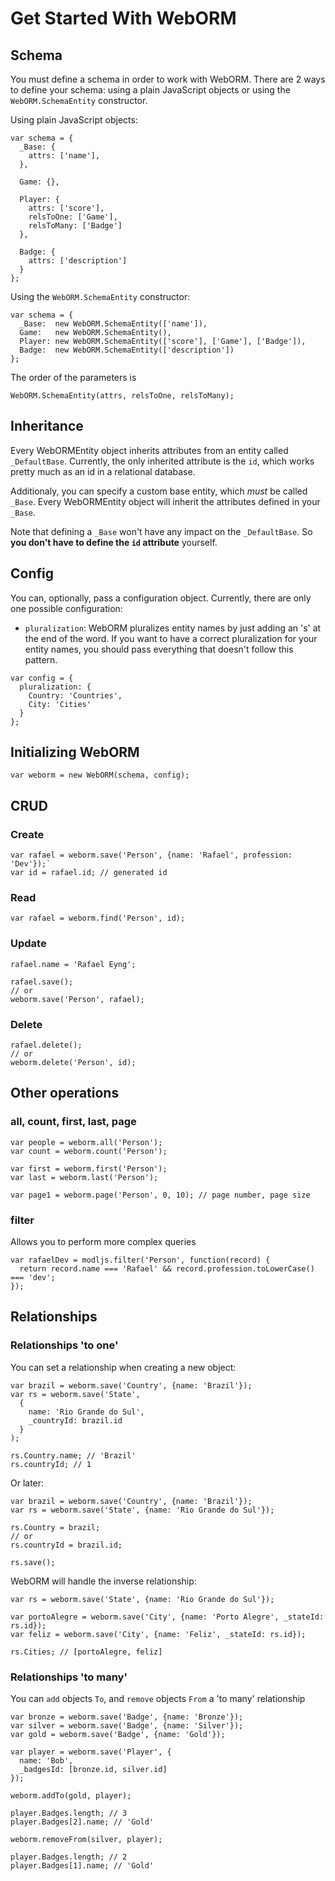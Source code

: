 # Get Started With WebORM

## Schema

You must define a schema in order to work with WebORM. There are 2 ways to define your schema: using a plain JavaScript objects or using the `WebORM.SchemaEntity` constructor.

Using plain JavaScript objects:

```
var schema = {
  _Base: {
    attrs: ['name'],
  },

  Game: {},

  Player: {
    attrs: ['score'],
    relsToOne: ['Game'],
    relsToMany: ['Badge']
  },

  Badge: {
    attrs: ['description']
  }
};
```

Using the `WebORM.SchemaEntity` constructor:


```
var schema = {
  _Base:  new WebORM.SchemaEntity(['name']),
  Game:   new WebORM.SchemaEntity(),
  Player: new WebORM.SchemaEntity(['score'], ['Game'], ['Badge']),
  Badge:  new WebORM.SchemaEntity(['description'])
};
```

The order of the parameters is
```
WebORM.SchemaEntity(attrs, relsToOne, relsToMany);
```


## Inheritance

Every WebORMEntity object inherits attributes from an entity called `_DefaultBase`. Currently, the only inherited attribute is the `id`, which works pretty much as an id in a relational database.

Additionaly, you can specify a custom base entity, which *must* be called `_Base`. Every WebORMEntity object will inherit the attributes defined in your `_Base`.

Note that defining a `_Base` won't have any impact on the `_DefaultBase`. So **you don't have to define the `id` attribute** yourself.


## Config

You can, optionally, pass a configuration object. Currently, there are only one possible configuration:

* `pluralization`: WebORM pluralizes entity names by just adding an 's' at the end of the word. If you want to have a correct pluralization for your entity names, you should pass everything that doesn't follow this pattern.

```
var config = {
  pluralization: {
    Country: 'Countries',
    City: 'Cities'
  }
};
```


## Initializing WebORM

```
var weborm = new WebORM(schema, config);
```


## CRUD

### Create

```
var rafael = weborm.save('Person', {name: 'Rafael', profession: 'Dev'});`
var id = rafael.id; // generated id
```

### Read

```
var rafael = weborm.find('Person', id);
```

### Update

```
rafael.name = 'Rafael Eyng';

rafael.save();
// or
weborm.save('Person', rafael);
```

### Delete

```
rafael.delete();
// or
weborm.delete('Person', id);
```

## Other operations

### all, count, first, last, page

```
var people = weborm.all('Person');
var count = weborm.count('Person');

var first = weborm.first('Person');
var last = weborm.last('Person');

var page1 = weborm.page('Person', 0, 10); // page number, page size
```

### filter

Allows you to perform more complex queries

```
var rafaelDev = modljs.filter('Person', function(record) {
  return record.name === 'Rafael' && record.profession.toLowerCase() === 'dev';
});
```


## Relationships

### Relationships 'to one'

You can set a relationship when creating a new object:

```
var brazil = weborm.save('Country', {name: 'Brazil'});
var rs = weborm.save('State',
  {
    name: 'Rio Grande do Sul',
    _countryId: brazil.id
  }
);

rs.Country.name; // 'Brazil'
rs.countryId; // 1
```

Or later:

```
var brazil = weborm.save('Country', {name: 'Brazil'});
var rs = weborm.save('State', {name: 'Rio Grande do Sul'});

rs.Country = brazil;
// or
rs.countryId = brazil.id;

rs.save();
```

WebORM will handle the inverse relationship:

```
var rs = weborm.save('State', {name: 'Rio Grande do Sul'});

var portoAlegre = weborm.save('City', {name: 'Porto Alegre', _stateId: rs.id});
var feliz = weborm.save('City', {name: 'Feliz', _stateId: rs.id});

rs.Cities; // [portoAlegre, feliz]
```

### Relationships 'to many'

You can `add` objects `To`, and `remove` objects `From` a 'to many' relationship

```
var bronze = weborm.save('Badge', {name: 'Bronze'});
var silver = weborm.save('Badge', {name: 'Silver'});
var gold = weborm.save('Badge', {name: 'Gold'});

var player = weborm.save('Player', {
  name: 'Bob',
  _badgesId: [bronze.id, silver.id]
});

weborm.addTo(gold, player);

player.Badges.length; // 3
player.Badges[2].name; // 'Gold'

weborm.removeFrom(silver, player);

player.Badges.length; // 2
player.Badges[1].name; // 'Gold'

```
